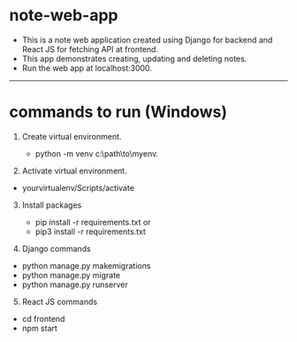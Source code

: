 # note-web-app
- This is a note web application created using Django for backend and React JS for fetching API at frontend.
- This app demonstrates creating, updating and deleting notes.
- Run the web app at localhost:3000.
----------------------------------------------------

# commands to run (Windows)
1) Create virtual environment.
   - python -m venv c:\path\to\myenv. 

2) Activate virtual environment.
  - yourvirtualenv/Scripts/activate

3) Install packages
   - pip install -r requirements.txt or 
   - pip3 install -r requirements.txt 

4) Django commands
  - python manage.py makemigrations
  - python manage.py migrate
  - python manage.py runserver

5) React JS commands
  - cd frontend
  - npm start 
